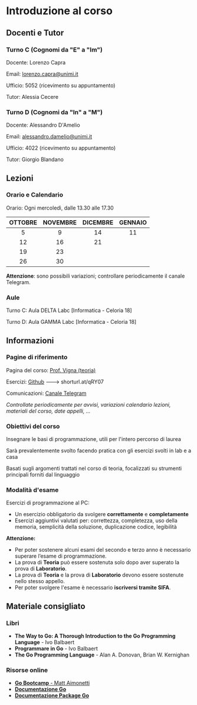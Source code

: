 # Introduzione al corso

## Docenti e Tutor

### Turno C (Cognomi da "E" a "Im")

Docente: Lorenzo Capra

Email: lorenzo.capra@unimi.it

Ufficio: 5052 (ricevimento su appuntamento)

Tutor: Alessia Cecere

### Turno D (Cognomi da "In" a "M")

Docente: Alessandro D'Amelio

Email: alessandro.damelio@unimi.it

Ufficio: 4022 (ricevimento su appuntamento)

Tutor: Giorgio Blandano

## Lezioni

### Orario e Calendario

Orario: Ogni mercoledì, dalle 13.30 alle 17.30

| OTTOBRE | NOVEMBRE | DICEMBRE | GENNAIO |
|:-------:|:--------:|:--------:|:-------:|
| 5       | 9        | 14       | 11      |
| 12      | 16       | 21       |         |
| 19      | 23       |          |         |
| 26      | 30       |          |         |

**Attenzione**: sono possibili variazioni; controllare periodicamente il canale Telegram.

### Aule

Turno C: Aula DELTA Labc [Informatica - Celoria 18]

Turno D: Aula GAMMA Labc [Informatica - Celoria 18]


## Informazioni

### Pagine di riferimento

Pagina del corso: [Prof. Vigna (teoria)](https://vigna.di.unimi.it/prog/)

Esercizi: [Github](https://github.com/LabProgrammazione1/Lab_2022-23) ---> shorturl.at/qRY07

Comunicazioni: [Canale Telegram](https://t.me/+4rtaFN4FVIdjOWY0)

*Controllate periodicamente per avvisi, variazioni calendario lezioni, materiali del corso, date appelli, ...*


### Obiettivi del corso

Insegnare le basi di programmazione, utili per l'intero percorso di laurea

Sarà prevalentemente svolto facendo pratica con gli esercizi svolti in lab e a casa

Basati sugli argomenti trattati nel corso di teoria, focalizzati su strumenti principali forniti dal linguaggio


### Modalità d'esame

Esercizi di programmazione al PC:
* Un esercizio obbligatorio da svolgere **correttamente** e **completamente**
* Esercizi aggiuntivi valutati per: correttezza, completezza, uso della memoria, semplicità della soluzione, duplicazione codice, legibilità

**Attenzione:**
* Per poter sostenere alcuni esami del secondo e terzo anno è necessario superare l’esame di programmazione.
* La prova di **Teoria** può essere sostenuta solo dopo aver superato la prova di **Laboratorio**.
* La prova di **Teoria** e la prova di **Laboratorio** devono essere sostenute nello stesso appello.
* Per poter svolgere l'esame è necessario **iscriversi tramite SIFA**.


## Materiale consigliato

### Libri

* **The Way to Go: A Thorough Introduction to the Go Programming Language** - Ivo Balbaert
* **Programmare in Go** - Ivo Balbaert
* **The Go Programming Language** - Alan A. Donovan, Brian W. Kernighan

### Risorse online

* [**Go Bootcamp** - Matt Aimonetti](http://www.golangbootcamp.com/book/)
* [**Documentazione Go**](https://golang.org/doc/)
* [**Documentazione Package Go**](https://golang.org/pkg)